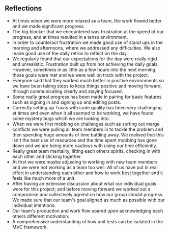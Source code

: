 ## Reflections
* At times when we were more relaxed as a team, the work flowed better and we made significant progress.
* The big blocker that we encountered was frustration at the speed of our progress, and at times resulted in a tense environment.
* In order to counteract frustration we made good use of stand ups in the morning and afternoons, where we addressed any difficulties. We also made good use of the daily retros to reflect on the day.
* We regularly found that our expectations for the day were really rigid and unrealistic. Frustration built up from not achieving the daily goals. However, sometimes in as little as a few hours into the next morning, those goals were met and we were well on track with the project.
* Everyone said that they worked much better in positive environments so we have been taking steps to keep things positive and moving forward, through communicating clearly and staying focused.
* Some really great progress has been made in pairing for basic features such as signing in and signing up and editing posts.
* Correctly setting up Travis with code quality has been very challenging at times and even when it all seemed to be working, we have found some mystery bugs which we are looking into.
* When we were first mobbing on challenges such as sorting out merge conflicts we were pulling all team members in to tackle the problem and then spending huge amounts of time battling away. We realised that this isn't the best use of resources and the time spent mobbing has gone down and we are being more cautious with using our time efficiently.
* Really great team mentality, lifting each others spirits, checking in with each other and sticking together.
* At first we were maybe adjusting to working with new team members and we were not working as a team too well. All of us have put in real effort in understanding each other and how to work best together and it feels like much more of a unit.
* After having an extensive discussion about what our individual goals were for this project; and before moving forward we worked out a compromise and collectively agreed on how our group should progress. We made sure that our team's goal aligned as much as possible with our individual intentions.
* Our team's production and work flow soared upon acknowledging each others different motivation.
* A comprehensive understanding of how unit tests can be isolated in the MVC framework.
